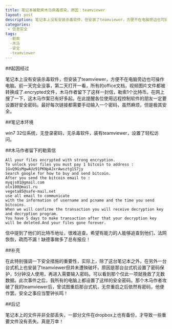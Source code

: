 ```yaml
---
title: 笔记本被勒索木马病毒感染，原因：teamviewer
layout: post
description: 笔记本上没有安装杀毒软件，但安装了teamviewer，方便不在电脑旁边也可操作电脑。前一天完全没事，第二天打开一看，所有的office文档，视频图片文件都被转换成了.encrypted文件，木马作者留下了这样一封信，勒索1个比特币。在网上搜了一下，这木马作案已有好多起。在此提醒各位使用远程控制软件的朋友一定要设置好安全密码。最好每次链接都需要手动输入一个密码，虽然麻烦，但是极其安全。
categories:
 - 信息安全
tags: 
  -勒索
  -木马
  -安全
  -teamviewer
---
```


##起因经过

笔记本上没有安装杀毒软件，但安装了teamviewer，方便不在电脑旁边也可操作电脑。前一天完全没事，第二天打开一看，所有的office文档，视频图片文件都被转换成了.encrypted文件，木马作者留下了这样一封信，勒索1个比特币。在网上搜了一下，这木马作案已有好多起。在此提醒各位使用远程控制软件的朋友一定要设置好安全密码。最好每次链接都需要手动输入一个密码，虽然麻烦，但是极其安全。

##笔记本环境

win7 32位系统，无登录密码，无杀毒软件，装有teamviewer，设置了轻松访问。

##木马作者留下的勒索信

```
All your files encrypted with strong encryption.
To unlock your files you must pay 1 bitcoin to address :
1GvQ9GsMgwAUz91PKNpAJxrAwsztg1S7jy
Search google for how to buy and send bitcoin.
After you send the bitcoin email to : 
myqjs01@gmail.com
olv100@mail.ru
vegeta85@safe-mail.net
use all email to communicate 
with the information of username and pcname and the time you send bitcoins.
When we will confirme the transaction you will receive decryption key and decryption program.
You have 5 days to make transaction after that your decryption key will be deleted.And your files gone forever.
```

信中提到了他们的比特币地址，很难追查。希望有能力的人能够追查到他们，法网恢恢，疏而不漏！缺德事做多了总有报应！

##补充

在此特别强调一下安全措施的重要性，实际上，除了这台笔记本之外，在另外一台台式机上也安装了teamviewer但并未遭殃破坏，原因是那台台式机设置了密码保护，5分钟没人使用，再进入需要输入密码。可以看到那个仅此一项就挽救了无数数据。此次事件之后，我所有的电脑上都设置了这样的安全密码。那个木马作者攻破了我的teamviewer后，曾试图重启那台式机，无奈重启之后依然有密码，他便作罢。安全之事应当警钟长鸣！

##后记

笔记本上的文件并非全部丢失，一部分文件在dropbox上也有备份，才导致一些重要文件没有丢失。真是万幸！
